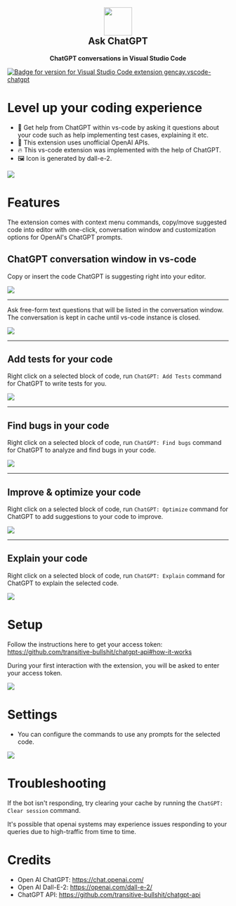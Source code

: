 <h2 align="center"><img src="https://raw.githubusercontent.com/gencay/vscode-chatgpt/main/images/iconWhite.png" height="64"><br>Ask ChatGPT</h2>
<p align="center"><strong>ChatGPT conversations in Visual Studio Code</strong></p>

[![Badge for version for Visual Studio Code extension gencay.vscode-chatgpt](https://vsmarketplacebadge.apphb.com/version/gencay.vscode-chatgpt.svg)](https://marketplace.visualstudio.com/items?itemName=gencay.vscode-chatgpt)

# Level up your coding experience

- 💯 Get help from ChatGPT within vs-code by asking it questions about your code such as help implementing test cases, explaining it etc.
- 🧪 This extension uses unofficial OpenAI APIs.
- 🔥 This vs-code extension was implemented with the help of ChatGPT.
- 🖼️ Icon is generated by dall-e-2.

<img src="https://raw.githubusercontent.com/gencay/vscode-chatgpt/main/images/features.png">

# Features

The extension comes with context menu commands, copy/move suggested code into editor with one-click, conversation window and customization options for OpenAI's ChatGPT prompts.

## ChatGPT conversation window in vs-code

Copy or insert the code ChatGPT is suggesting right into your editor.

<img src="https://raw.githubusercontent.com/gencay/vscode-chatgpt/main/images/code-actions.png">

---

Ask free-form text questions that will be listed in the conversation window. The conversation is kept in cache until vs-code instance is closed.

<img src="https://raw.githubusercontent.com/gencay/vscode-chatgpt/main/images/rust.png">

---

## Add tests for your code

Right click on a selected block of code, run `ChatGPT: Add Tests` command for ChatGPT to write tests for you.

<img src="https://raw.githubusercontent.com/gencay/vscode-chatgpt/main/images/rust-test.png">

---

## Find bugs in your code

Right click on a selected block of code, run `ChatGPT: Find bugs` command for ChatGPT to analyze and find bugs in your code.

<img src="https://raw.githubusercontent.com/gencay/vscode-chatgpt/main/images/rust-problem.png">

---

## Improve & optimize your code

Right click on a selected block of code, run `ChatGPT: Optimize` command for ChatGPT to add suggestions to your code to improve.

<img src="https://raw.githubusercontent.com/gencay/vscode-chatgpt/main/images/python-optimize.png">

---

## Explain your code

Right click on a selected block of code, run `ChatGPT: Explain` command for ChatGPT to explain the selected code.

<img src="https://raw.githubusercontent.com/gencay/vscode-chatgpt/main/images/python-explain.png">

# Setup

Follow the instructions here to get your access token: https://github.com/transitive-bullshit/chatgpt-api#how-it-works

During your first interaction with the extension, you will be asked to enter your access token.

<img src="https://raw.githubusercontent.com/gencay/vscode-chatgpt/main/images/setup.png">

# Settings

- You can configure the commands to use any prompts for the selected code.

<img src="https://raw.githubusercontent.com/gencay/vscode-chatgpt/main/images/settings.png">

# Troubleshooting

If the bot isn't responding, try clearing your cache by running the `ChatGPT: Clear session` command.

It's possible that openai systems may experience issues responding to your queries due to high-traffic from time to time.

# Credits

- Open AI ChatGPT: https://chat.openai.com/
- Open AI Dall-E-2: https://openai.com/dall-e-2/
- ChatGPT API: https://github.com/transitive-bullshit/chatgpt-api
